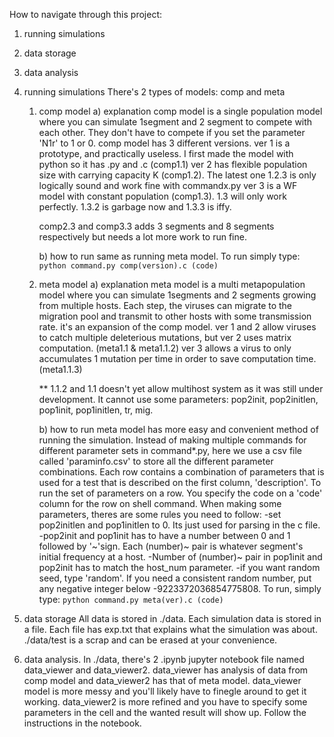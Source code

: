 How to navigate through this project:

1. running simulations
2. data storage
3. data analysis


1. running simulations 
	There's 2 types of models: comp and meta
	1) comp model
		a) explanation
		comp model is a single population model where you can simulate 
		1segment and 2 segment to compete with each other. They don't have to
		compete if you set the parameter 'N1r' to 1 or 0.
		comp model has 3 different versions.
		ver 1 is a prototype, and practically useless. I first made the model with python so it has .py and .c (comp1.1)
		ver 2 has flexible population size with carrying capacity K (comp1.2). The latest one 1.2.3 is only logically sound and work fine with commandx.py 
		ver 3 is a WF model with constant population (comp1.3). 1.3 will only work perfectly. 1.3.2 is garbage now and 1.3.3 is iffy.

		comp2.3 and comp3.3 adds 3 segments and 8 segments respectively but needs a lot more work to run fine.

		b) how to run
		same as running meta model.
		To run simply type: 
		```python command.py comp(version).c (code)``` 

	2) meta model
		a) explanation
		meta model is a multi metapopulation model where you can simulate 1segments and 2 segments growing from multiple hosts.
		Each step, the viruses can migrate to the migration pool and transmit to other hosts with some transmission rate. 
		it's an expansion of the comp model.
		ver 1 and 2 allow viruses to catch multiple deleterious mutations, but ver 2 uses matrix computation. (meta1.1 & meta1.1.2)
		ver 3 allows a virus to only accumulates 1 mutation per time in order to save computation time. (meta1.1.3)

		** 1.1.2 and 1.1 doesn't yet allow multihost system as it was still under development. It cannot use some parameters: pop2init, pop2initlen, pop1init, pop1initlen, tr, mig.

		b) how to run
		meta model has more easy and convenient method of running the simulation.
		Instead of making multiple commands for different parameter sets in command*.py, here we use a csv file called 'paraminfo.csv' to store all the 
		different parameter combinations. Each row contains a combination of parameters that is used for a test that is described on the first column, 'description'. 
		To run the set of parameters on a row. You specify the code on a 'code' column for the row on shell command.
		When making some parameters, theres are some rules you need to follow:
			-set pop2initlen and pop1initlen to 0. Its just used for parsing in the c file.
			-pop2init and pop1init has to have a number between 0 and 1 followed by '~'sign. Each (number)~ pair is whatever segment's initial frequency at a host. 
			-Number of (number)~ pair in pop1init and pop2init has to match the host_num parameter.
			-if you want random seed, type 'random'. If you need a consistent random number, put any negative integer below -9223372036854775808.
		To run, simply type:
		```python command.py meta(ver).c (code)```

2. data storage
	All data is stored in ./data.
	Each simulation data is stored in a file. Each file has exp.txt that explains what the simulation was about.
	./data/test is a scrap and can be erased at your convenience.
3. data analysis.
	In ./data, there's 2 .ipynb jupyter notebook file named data_viewer and data_viewer2. 
	data_viewer has analysis of data from comp model and data_viewer2 has that of meta model.
	data_viewer model is more messy and you'll likely have to finegle around to get it working.
	data_viewer2 is more refined and you have to specify some parameters in the cell and the wanted result will show up.
	Follow the instructions in the notebook.






















